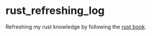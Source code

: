 # rust_refreshing_log

Refreshing my rust knowledge by following the [rust book](https://doc.rust-lang.org/stable/book/ch03-01-variables-and-mutability.html).